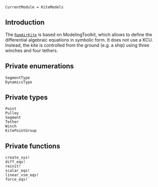 ```@meta
CurrentModule = KiteModels
```
## Introduction
The [`RamAirKite`](@ref) is based on ModelingToolkit, which allows to define the differential algebraic equations in symbolic form. It does not use a KCU. Instead, the kite is controlled from the ground (e.g. a ship) using three winches and four tethers.

## Private enumerations
```@docs
SegmentType
DynamicsType
```

## Private types
```@docs
Point
Pulley
Segment
Tether
Winch
KitePointGroup
```

## Private functions
```@docs
create_sys!
diff_eqs!
reinit!
scalar_eqs!
linear_vsm_eqs!
force_eqs!
```
